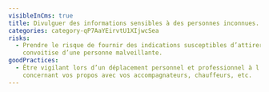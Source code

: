 ```yaml
---
visibleInCms: true
title: Divulguer des informations sensibles à des personnes inconnues.
categories: category-qP7AaYEirvtU1XIjwcSea
risks:
  - Prendre le risque de fournir des indications susceptibles d’attirer la
    convoitise d’une personne malveillante.
goodPractices:
  - Être vigilant lors d’un déplacement personnel et professionnel à l’étranger
    concernant vos propos avec vos accompagnateurs, chauffeurs, etc.
---
```

